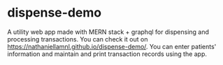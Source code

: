 # dispense-demo
A utility web app made with MERN stack + graphql  for dispensing and processing transactions. You can check it out on https://nathaniellamnl.github.io/dispense-demo/. You can enter patients' information and maintain and print transaction records using the app.


